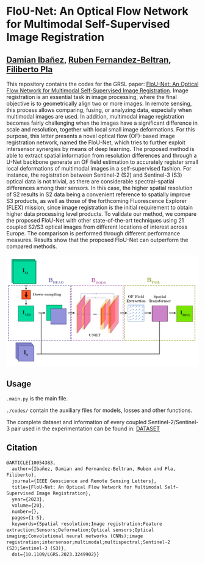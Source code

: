 # FloU-Net: An Optical Flow Network for Multimodal Self-Supervised Image Registration

[Damian Ibañez](https://ieeexplore.ieee.org/author/37088513937), [Ruben Fernandez-Beltran](https://scholar.google.es/citations?user=pdzJmcQAAAAJ&hl=es), [Filiberto Pla](https://scholar.google.es/citations?user=mSSPcAMAAAAJ&hl=es)
---

This repository contains the codes for the GRSL paper: [FloU-Net: An Optical Flow Network for Multimodal Self-Supervised Image Registration](https://ieeexplore.ieee.org/document/10054383). Image registration is an essential task in image processing, where the final objective is to geometrically align two or more images. In remote sensing, this process allows comparing, fusing, or analyzing data, especially when multimodal images are used. In addition, multimodal image registration becomes fairly challenging when the images have a significant difference in scale and resolution, together with local small image deformations. For this purpose, this letter presents a novel optical flow (OF)-based image registration network, named the FloU-Net, which tries to further exploit intersensor synergies by means of deep learning. The proposed method is able to extract spatial information from resolution differences and through a U-Net backbone generate an OF field estimation to accurately register small local deformations of multimodal images in a self-supervised fashion. For instance, the registration between Sentinel-2 (S2) and Sentinel-3 (S3) optical data is not trivial, as there are considerable spectral–spatial differences among their sensors. In this case, the higher spatial resolution of S2 results in S2 data being a convenient reference to spatially improve S3 products, as well as those of the forthcoming Fluorescence Explorer (FLEX) mission, since image registration is the initial requirement to obtain higher data processing level products. To validate our method, we compare the proposed FloU-Net with other state-of-the-art techniques using 21 coupled S2/S3 optical images from different locations of interest across Europe. The comparison is performed through different performance measures. Results show that the proposed FloU-Net can outperform the compared methods.
                                                          
![alt text](./diagram.png)


## Usage

`.main.py` is the main file.

`./codes/` contain the auxiliary files for models, losses and other functions.

The complete dataset and information of every coupled Sentinel-2/Sentinel-3 pair used in the experimentation can be found in: [DATASET](https://rb.gy/wvkr8o)

## Citation

```
@ARTICLE{10054383,
  author={Ibañez, Damian and Fernandez-Beltran, Ruben and Pla, Filiberto},
  journal={IEEE Geoscience and Remote Sensing Letters}, 
  title={FloU-Net: An Optical Flow Network for Multimodal Self-Supervised Image Registration}, 
  year={2023},
  volume={20},
  number={},
  pages={1-5},
  keywords={Spatial resolution;Image registration;Feature extraction;Sensors;Deformation;Optical sensors;Optical imaging;Convolutional neural networks (CNNs);image registration;intersensor;multimodal;multispectral;Sentinel-2 (S2);Sentinel-3 (S3)},
  doi={10.1109/LGRS.2023.3249902}}
```
